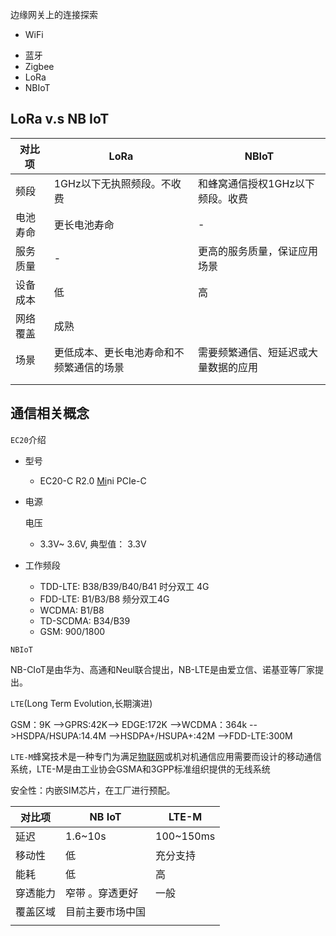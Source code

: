边缘网关上的连接探索

+ WiFi

- 蓝牙
- Zigbee
- LoRa
- NBIoT



## LoRa v.s NB IoT

| 对比项   | LoRa                                     | NBIoT                                |
| -------- | ---------------------------------------- | ------------------------------------ |
| 频段     | 1GHz以下无执照频段。不收费               | 和蜂窝通信授权1GHz以下频段。收费     |
| 电池寿命 | 更长电池寿命                             | -                                    |
| 服务质量 | -                                        | 更高的服务质量，保证应用场景         |
| 设备成本 | 低                                       | 高                                   |
| 网络覆盖 | 成熟                                     |                                      |
| 场景     | 更低成本、更长电池寿命和不频繁通信的场景 | 需要频繁通信、短延迟或大量数据的应用 |
|          |                                          |                                      |
|          |                                          |                                      |





## 通信相关概念

`EC20`介绍

- 型号

  - EC20-C R2.0 [Mi](http://www.hqpcb.com/zhuoluye11/?tid=26&plan=fashaoyou)ni PCIe-C

- 电源

  电压

  - 3.3V~ 3.6V, 典型值： 3.3V

- 工作频段

  - TDD-LTE: B38/B39/B40/B41 时分双工 4G
  - FDD-LTE: B1/B3/B8 频分双工4G
  - WCDMA: B1/B8 
  - TD-SCDMA: B34/B39
  - GSM: 900/1800

`NBIoT`

NB-CIoT是由华为、高通和Neul联合提出，NB-LTE是由爱立信、诺基亚等厂家提出。



`LTE`(Long Term Evolution,长期演进)

GSM：9K -->GPRS:42K--> EDGE:172K -->WCDMA：364k -->HSDPA/HSUPA:14.4M -->HSDPA+/HSUPA+:42M -->FDD-LTE:300M



`LTE-M`蜂窝技术是一种专门为满足[物联网](https://www.tuya.com/cn)或机对机通信应用需要而设计的移动通信系统，LTE-M是由工业协会GSMA和3GPP标准组织提供的无线系统

安全性：内嵌SIM芯片，在工厂进行预配。

| 对比项   | NB IoT           | LTE-M     |
| -------- | ---------------- | --------- |
| 延迟     | 1.6~10s          | 100~150ms |
| 移动性   | 低               | 充分支持  |
| 能耗     | 低               | 高        |
| 穿透能力 | 窄带 。穿透更好  | 一般      |
| 覆盖区域 | 目前主要市场中国 |           |
|          |                  |           |



